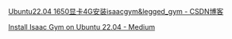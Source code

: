 
[Ubuntu22.04 1650显卡4G安装isaacgym&legged_gym - CSDN博客](https://blog.csdn.net/m0_58400126/article/details/144403146?spm=1001.2101.3001.6661.1&utm_medium=distribute.pc_relevant_t0.none-task-blog-2%7Edefault%7EBlogCommendFromBaidu%7ECtr-1-144403146-blog-144306858.235%5Ev43%5Epc_blog_bottom_relevance_base6&depth_1-utm_source=distribute.pc_relevant_t0.none-task-blog-2%7Edefault%7EBlogCommendFromBaidu%7ECtr-1-144403146-blog-144306858.235%5Ev43%5Epc_blog_bottom_relevance_base6&utm_relevant_index=1)

[Install Isaac Gym on Ubuntu 22.04 - Medium](https://medium.com/@piliwilliam0306/install-isaac-gym-on-ubuntu-22-04-8ebf4b86e6f7)

